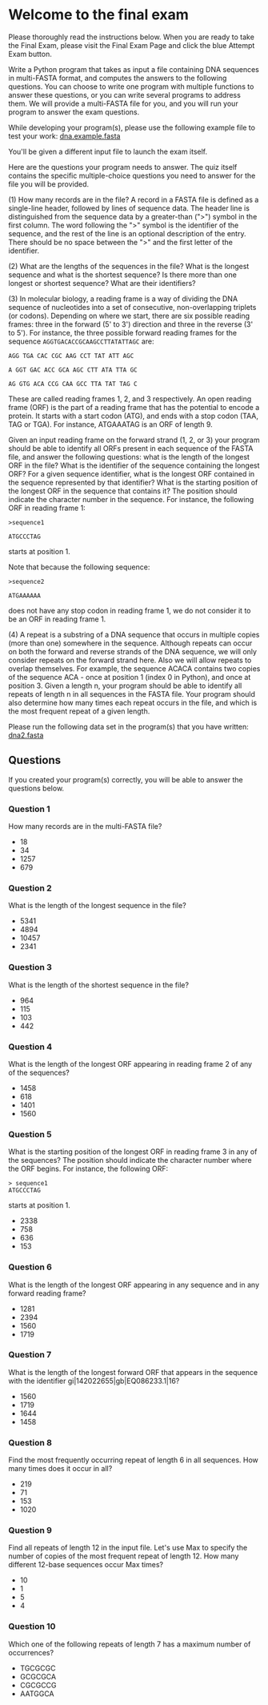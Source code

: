 # Welcome to the final exam

Please thoroughly read the instructions below. When you are ready to take the Final Exam, please visit the Final Exam Page and click the blue Attempt Exam button.

Write a Python program that takes as input a file containing DNA sequences in multi-FASTA format, and computes the answers to the following questions. You can choose to write one program with multiple functions to answer these questions, or you can write several programs to address them. We will provide a multi-FASTA file for you, and you will run your program to answer the exam questions.

While developing your program(s), please use the following example file to test your work: [dna.example.fasta](https://d396qusza40orc.cloudfront.net/genpython/data_sets/dna.example.fasta)

You'll be given a different input file to launch the exam itself.

Here are the questions your program needs to answer. The quiz itself contains the specific multiple-choice questions you need to answer for the file you will be provided.

(1) How many records are in the file? A record in a FASTA file is defined as a single-line header, followed by lines of sequence data. The header line is distinguished from the sequence data by a greater-than (">") symbol in the first column. The word following the ">" symbol is the identifier of the sequence, and the rest of the line is an optional description of the entry. There should be no space between the ">" and the first letter of the identifier.

(2) What are the lengths of the sequences in the file? What is the longest sequence and what is the shortest sequence? Is there more than one longest or shortest sequence? What are their identifiers?

(3) In molecular biology, a reading frame is a way of dividing the DNA sequence of nucleotides into a set of consecutive, non-overlapping triplets (or codons). Depending on where we start, there are six possible reading frames: three in the forward (5' to 3') direction and three in the reverse (3' to 5'). For instance, the three possible forward reading frames for the sequence `AGGTGACACCGCAAGCCTTATATTAGC` are:

```
AGG TGA CAC CGC AAG CCT TAT ATT AGC

A GGT GAC ACC GCA AGC CTT ATA TTA GC

AG GTG ACA CCG CAA GCC TTA TAT TAG C
```

These are called reading frames 1, 2, and 3 respectively. An open reading frame (ORF) is the part of a reading frame that has the potential to encode a protein. It starts with a start codon (ATG), and ends with a stop codon (TAA, TAG or TGA). For instance, ATGAAATAG is an ORF of length 9.

Given an input reading frame on the forward strand (1, 2, or 3) your program should be able to identify all ORFs present in each sequence of the FASTA file, and answer the following questions: what is the length of the longest ORF in the file? What is the identifier of the sequence containing the longest ORF? For a given sequence identifier, what is the longest ORF contained in the sequence represented by that identifier? What is the starting position of the longest ORF in the sequence that contains it? The position should indicate the character number in the sequence. For instance, the following ORF in reading frame 1:

```
>sequence1

ATGCCCTAG
```

starts at position 1.

Note that because the following sequence:

```
>sequence2

ATGAAAAAA
```

does not have any stop codon in reading frame 1, we do not consider it to be an ORF in reading frame 1.

(4) A repeat is a substring of a DNA sequence that occurs in multiple copies (more than one) somewhere in the sequence. Although repeats can occur on both the forward and reverse strands of the DNA sequence, we will only consider repeats on the forward strand here. Also we will allow repeats to overlap themselves. For example, the sequence ACACA contains two copies of the sequence ACA - once at position 1 (index 0 in Python), and once at position 3. Given a length n, your program should be able to identify all repeats of length n in all sequences in the FASTA file. Your program should also determine how many times each repeat occurs in the file, and which is the most frequent repeat of a given length.

Please run the following data set in the program(s) that you have written:
[dna2.fasta](https://d396qusza40orc.cloudfront.net/genpython/data_sets/dna2.fasta)

## Questions

If you created your program(s) correctly, you will be able to answer the questions below.

### Question 1

How many records are in the multi-FASTA file?

* 18
* 34
* 1257
* 679

### Question 2

What is the length of the longest sequence in the file?

* 5341
* 4894
* 10457
* 2341

### Question 3

What is the length of the shortest sequence in the file?

* 964
* 115
* 103
* 442

### Question 4

What is the length of the longest ORF appearing in reading frame 2 of any of the sequences?

* 1458
* 618
* 1401
* 1560

### Question 5

What is the starting position of the longest ORF in reading frame 3 in any of the sequences? The position should indicate the character number where the ORF begins. For instance, the following ORF:
```
> sequence1
ATGCCCTAG
```
starts at position 1.

* 2338
* 758
* 636
* 153

### Question 6

What is the length of the longest ORF appearing in any sequence and in any forward reading frame?

* 1281
* 2394
* 1560
* 1719

### Question 7

What is the length of the longest forward ORF that appears in the sequence with the identifier gi|142022655|gb|EQ086233.1|16?

* 1560
* 1719
* 1644
* 1458

### Question 8

Find the most frequently occurring repeat of length 6 in all sequences. How many times does it occur in all?

* 219
* 71
* 153
* 1020

### Question 9

Find all repeats of length 12 in the input file. Let's use Max to specify the number of copies of the most frequent repeat of length 12. How many different 12-base sequences occur Max times?

* 10
* 1
* 5
* 4

### Question 10

Which one of the following repeats of length 7 has a maximum number of occurrences?

* TGCGCGC
* GCGCGCA
* CGCGCCG
* AATGGCA
